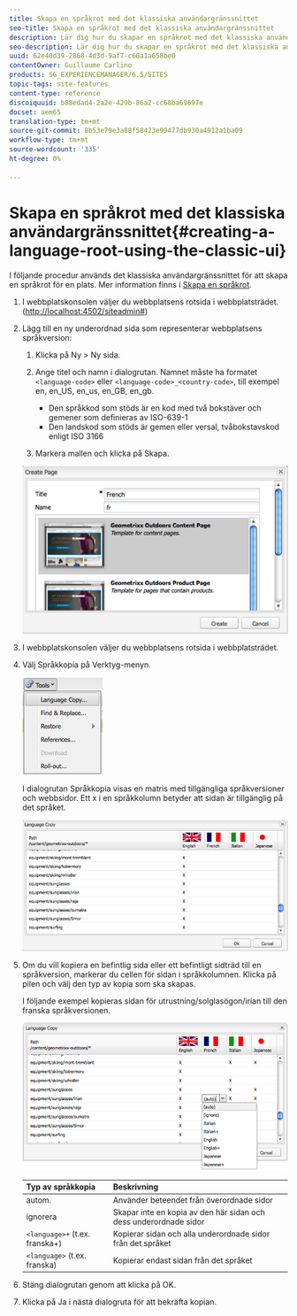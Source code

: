 ```yaml
---
title: Skapa en språkrot med det klassiska användargränssnittet
seo-title: Skapa en språkrot med det klassiska användargränssnittet
description: Lär dig hur du skapar en språkrot med det klassiska användargränssnittet.
seo-description: Lär dig hur du skapar en språkrot med det klassiska användargränssnittet.
uuid: 62e40d39-2868-4d3d-9af7-c60a1a658be0
contentOwner: Guillaume Carlino
products: SG_EXPERIENCEMANAGER/6.5/SITES
topic-tags: site-features
content-type: reference
discoiquuid: b88edad4-2a2e-429b-86a2-cc68ba69697e
docset: aem65
translation-type: tm+mt
source-git-commit: 8b53e79e3a88f58423e99477db930a4912a1ba09
workflow-type: tm+mt
source-wordcount: '335'
ht-degree: 0%

---
```



# Skapa en språkrot med det klassiska användargränssnittet{#creating-a-language-root-using-the-classic-ui}

I följande procedur används det klassiska användargränssnittet för att skapa en språkrot för en plats. Mer information finns i [Skapa en språkrot](/help/sites-administering/tc-prep.md#creating-a-language-root).

1. I webbplatskonsolen väljer du webbplatsens rotsida i webbplatsträdet. ([http://localhost:4502/siteadmin#](http://localhost:4502/siteadmin#))
1. Lägg till en ny underordnad sida som representerar webbplatsens språkversion:

   1. Klicka på Ny > Ny sida.
   1. Ange titel och namn i dialogrutan. Namnet måste ha formatet `<language-code>` eller `<language-code>_<country-code>`, till exempel en, en_US, en_us, en_GB, en_gb.

      * Den språkkod som stöds är en kod med två bokstäver och gemener som definieras av ISO-639-1
      * Den landskod som stöds är gemen eller versal, tvåbokstavskod enligt ISO 3166
   1. Markera mallen och klicka på Skapa.

   ![newpagefr](assets/newpagefr.png)

1. I webbplatskonsolen väljer du webbplatsens rotsida i webbplatsträdet.
1. Välj Språkkopia på Verktyg-menyn.

   ![toolslanguagecopy](assets/toolslanguagecopy.png)

   I dialogrutan Språkkopia visas en matris med tillgängliga språkversioner och webbsidor. Ett x i en språkkolumn betyder att sidan är tillgänglig på det språket.

   ![språkDialogrutan](assets/languagecopydialog.png)

1. Om du vill kopiera en befintlig sida eller ett befintligt sidträd till en språkversion, markerar du cellen för sidan i språkkolumnen. Klicka på pilen och välj den typ av kopia som ska skapas.

   I följande exempel kopieras sidan för utrustning/solglasögon/irian till den franska språkversionen.

   ![språkopydilogdropdown](assets/languagecopydilogdropdown.png)

   | Typ av språkkopia | Beskrivning |
   |---|---|
   | autom. | Använder beteendet från överordnade sidor |
   | ignorera | Skapar inte en kopia av den här sidan och dess underordnade sidor |
   | `<language>+` (t.ex. franska+) | Kopierar sidan och alla underordnade sidor från det språket |
   | `<language>` (t.ex. franska) | Kopierar endast sidan från det språket |

1. Stäng dialogrutan genom att klicka på OK.
1. Klicka på Ja i nästa dialogruta för att bekräfta kopian.

